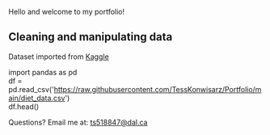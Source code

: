 Hello and welcome to my portfolio!

## Cleaning and manipulating data
Dataset imported from [Kaggle](https://www.kaggle.com)

import pandas as pd  
df = pd.read_csv('https://raw.githubusercontent.com/TessKonwisarz/Portfolio/main/diet_data.csv')   
df.head()

Questions? Email me at:
[ts518847@dal.ca](mailto:ts518847@dal.ca)
